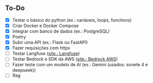 ## To-Do

- [x] Testar o básico do python (ex.: variáveis, loops, functions)
- [x] Criar Docker e Docker Compose
- [x] Integrar com banco de dados (ex.: PostgreSQL)
- [x] Poetry
- [x] Subir uma API (ex.: Flask ou FastAPI)
- [x] Fazer requisições com httpx
- [ ] Testar Langfuse ([site.: Langfuse](https://langfuse.com/))
- [ ] Testar Bedrock e SDK da AWS ([site.: Bedrock AWS](https://aws.amazon.com/pt/bedrock/))
- [ ] Fazer teste com um modelo de AI (ex.: Gemini (usados: sonete 4 e deepseek))
- [ ] Rag
